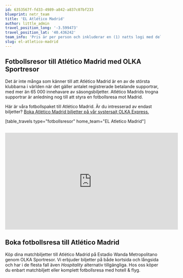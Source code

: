 ```yaml
---
id: 6353567f-fd33-4989-a842-a837c07bf233
blueprint: netr_team
title: 'EL Atlético Madrid'
author: little_admin
travel_position_long: '-3.599473'
travel_position_lat: '40.436242'
team_info: 'Pris är per person och inkluderar en (1) natts logi med del i dubbelrum på 3*** hotell i Madrid, frukost på hotellet samt matchbiljett på arenans kortsida. OBS! Priset som också inkluderar flyg är ett frånpris.'
slug: el-atletico-madrid
---
```

<h2>Fotbollsresor till Atlético Madrid med OLKA Sportresor</h2>
<p>Det är inte många som känner till att Atlético Madrid är en av de största klubbarna i världen när det gäller antalet registrerade betalande supportrar, med mer än 65 000 innehavare av säsongsbiljetter. Atlético Madrids trogna supportrar är anledning nog till att styra en fotbollsresa mot Madrid.</p>
<p>Här är våra fotbollspaket till Atlético Madrid. Är du intresserad av endast biljetter? <a href="https://www.olkaexpress.se/fotbollsbiljetter/europa-league/madrid/atletico-madrid">Boka Atlético Madrid biljetter på vår systersajt OLKA Express.</a></p>
<p>[table_travels type="fotbollsresor" home_team="EL Atletico Madrid"]</p>
<h2><iframe src="https://www.youtube.com/embed/zflSsIk7MRY" width="560" height="315" frameborder="0" allowfullscreen="allowfullscreen" data-mce-fragment="1"></iframe></h2>
<h2>Boka fotbollsresa till Atlético Madrid</h2>
<p>Köp dina matchbiljetter till Atlético Madrid på Estadio Wanda Metropolitano genom OLKA Sportresor. Vi erbjuder biljetter på både kortsida och långsida och har i de flesta fall även <em>Hospitality </em>alternativ tillgängliga. Hos oss köper du enbart matchbiljett eller komplett fotbollsresa med hotell &amp; flyg.</p>
